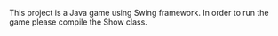 This project is a Java game using Swing framework. In order to run the game please compile the Show class. 